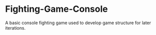 # Fighting-Game-Console
A basic console fighting game used to develop game structure for later iterations. 

